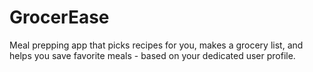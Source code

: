 # GrocerEase
Meal prepping app that picks recipes for you, makes a grocery list, and helps you save favorite meals - based on your dedicated user profile. 
